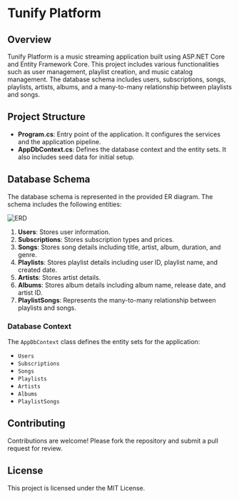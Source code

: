 # Tunify Platform

## Overview

Tunify Platform is a music streaming application built using ASP.NET Core and Entity Framework Core. This project includes various functionalities such as user management, playlist creation, and music catalog management. The database schema includes users, subscriptions, songs, playlists, artists, albums, and a many-to-many relationship between playlists and songs.

## Project Structure

- **Program.cs**: Entry point of the application. It configures the services and the application pipeline.
- **AppDbContext.cs**: Defines the database context and the entity sets. It also includes seed data for initial setup.

## Database Schema

The database schema is represented in the provided ER diagram. The schema includes the following entities:

![ERD]()

1. **Users**: Stores user information.
2. **Subscriptions**: Stores subscription types and prices.
3. **Songs**: Stores song details including title, artist, album, duration, and genre.
4. **Playlists**: Stores playlist details including user ID, playlist name, and created date.
5. **Artists**: Stores artist details.
6. **Albums**: Stores album details including album name, release date, and artist ID.
7. **PlaylistSongs**: Represents the many-to-many relationship between playlists and songs.

### Database Context

The `AppDbContext` class defines the entity sets for the application:

- `Users`
- `Subscriptions`
- `Songs`
- `Playlists`
- `Artists`
- `Albums`
- `PlaylistSongs`

## Contributing

Contributions are welcome! Please fork the repository and submit a pull request for review.

## License

This project is licensed under the MIT License.